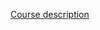 [Course description](https://www.uml.edu/catalog/courses/EECE/5811?courselist=%2Fcatalog%2Fadvance-search.aspx%3Fdepartment%3DLEECSENGR%26type%3Ddepartment)